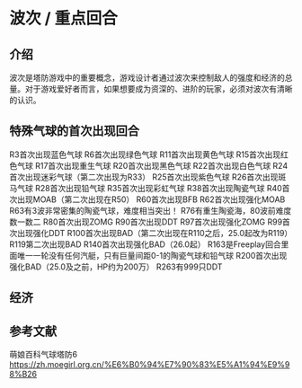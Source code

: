 # 波次 / 重点回合
## 介绍
波次是塔防游戏中的重要概念，游戏设计者通过波次来控制敌人的强度和经济的总量。对于游戏爱好者而言，如果想要成为资深的、进阶的玩家，必须对波次有清晰的认识。

## 特殊气球的首次出现回合
R3首次出现蓝色气球
R6首次出现绿色气球
R11首次出现黄色气球
R15首次出现红色气球
R17首次出现重生气球
R20首次出现黑色气球
R22首次出现白色气球
R24首次出现迷彩气球（第二次出现为R33）
R25首次出现紫色气球
R26首次出现斑马气球
R28首次出现铅气球
R35首次出现彩虹气球
R38首次出现陶瓷气球
R40首次出现MOAB（第二次出现在R50）
R60首次出现BFB
R62首次出现强化MOAB
R63有3波非常密集的陶瓷气球，难度相当突出！
R76有重生陶瓷海，80波前难度数一数二
R80首次出现ZOMG
R90首次出现DDT
R97首次出现强化ZOMG
R99首次出现强化DDT
R100首次出现BAD（第二次出现在R110之后，25.0起改为R119）
R119第二次出现BAD
R140首次出现强化BAD（26.0起）
R163是Freeplay回合里面唯一一轮没有任何汽艇，只有巨量间距0-1的陶瓷气球和铅气球
R200首次出现强化BAD（25.0及之前，HP约为200万）
R263有999只DDT

## 经济



## 参考文献
萌娘百科气球塔防6 https://zh.moegirl.org.cn/%E6%B0%94%E7%90%83%E5%A1%94%E9%98%B26